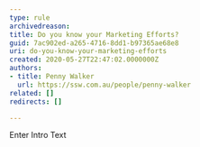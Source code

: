 ```yaml
---
type: rule
archivedreason: 
title: Do you know your Marketing Efforts?
guid: 7ac902ed-a265-4716-8dd1-b97365ae68e8
uri: do-you-know-your-marketing-efforts
created: 2020-05-27T22:47:02.0000000Z
authors:
- title: Penny Walker
  url: https://ssw.com.au/people/penny-walker
related: []
redirects: []

---
```



Enter Intro Text
<br><excerpt class='endintro'></excerpt><br>



